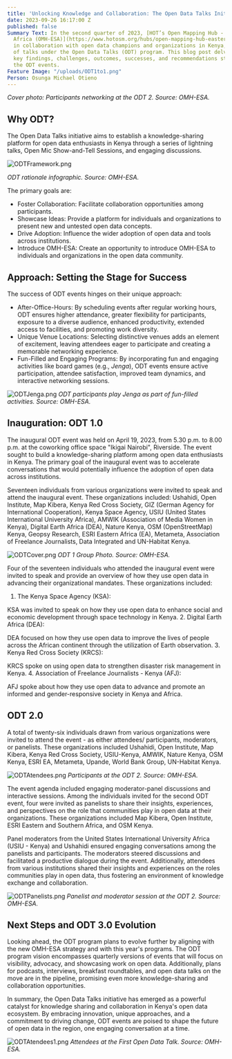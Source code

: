 ```yaml
---
title: 'Unlocking Knowledge and Collaboration: The Open Data Talks Initiative'
date: 2023-09-26 16:17:00 Z
published: false
Summary Text: In the second quarter of 2023, [HOT’s Open Mapping Hub - Eastern & Southern
  Africa (OMH-ESA)](https://www.hotosm.org/hubs/open-mapping-hub-eastern-and-southern-africa),
  in collaboration with open data champions and organizations in Kenya, held a series
  of talks under the Open Data Talks (ODT) program. This blog post delves into the
  key findings, challenges, outcomes, successes, and recommendations stemming from
  the ODT events.
Feature Image: "/uploads/ODT1to1.png"
Person: Osunga Michael Otieno
---
```


*Cover photo: Participants networking at the ODT 2. Source: OMH-ESA.*

## Why ODT?

The Open Data Talks initiative aims to establish a knowledge-sharing platform for open data enthusiasts in Kenya through a series of lightning talks, Open Mic Show-and-Tell Sessions, and engaging discussions. 

![ODTFramework.png](/uploads/ODTFramework.png)

*ODT rationale infographic. Source: OMH-ESA.*

The primary goals are:
* Foster Collaboration: Facilitate collaboration opportunities among participants.
* Showcase Ideas: Provide a platform for individuals and organizations to present new and untested open data concepts.
* Drive Adoption: Influence the wider adoption of open data and tools across institutions.
* Introduce OMH-ESA: Create an opportunity to introduce OMH-ESA to individuals and organizations in the open data community.

## Approach: Setting the Stage for Success

The success of ODT events hinges on their unique approach:
* After-Office-Hours: By scheduling events after regular working hours, ODT ensures higher attendance, greater flexibility for participants, exposure to a diverse audience, enhanced productivity, extended access to facilities, and promoting work diversity.
* Unique Venue Locations: Selecting distinctive venues adds an element of excitement, leaving attendees eager to participate and creating a memorable networking experience.
* Fun-Filled and Engaging Programs: By incorporating fun and engaging activities like board games (e.g., *Jenga*), ODT events ensure active participation, attendee satisfaction, improved team dynamics, and interactive networking sessions.

![ODTJenga.png](/uploads/ODTJenga.png)
*ODT participants play Jenga as part of fun-filled activities. Source: OMH-ESA.*

## Inauguration: ODT 1.0

The inaugural ODT event was held on April 19, 2023, from 5.30 p.m. to 8.00 p.m. at the coworking office space "Ikigai Nairobi", Riverside. The event sought to build a knowledge-sharing platform among open data enthusiasts in Kenya. The primary goal of the inaugural event was to accelerate conversations that would potentially influence the adoption of open data across institutions.

Seventeen individuals from various organizations were invited to speak and attend the inaugural event. These organizations included: Ushahidi, Open Institute, Map Kibera, Kenya Red Cross Society, GIZ (German Agency for International Cooperation), Kenya Space Agency, USIU (United States International University Africa), AMWIK (Association of Media Women in Kenya), Digital Earth Africa (DEA), Nature Kenya, OSM (OpenStreetMap) Kenya, Geopsy Research, ESRI Eastern Africa (EA), Metameta, Association of Freelance Journalists, Data Integrated and UN-Habitat Kenya.

![ODTCover.png](/uploads/ODTCover.png)
*ODT 1 Group Photo. Source: OMH-ESA.*

Four of the seventeen individuals who attended the inaugural event were invited to speak and provide an overview of how they use open data in advancing their organizational mandates. These organizations included:

1. The Kenya Space Agency (KSA): 

KSA was invited to speak on how they use open data to enhance social and economic development through space technology in Kenya.
2. Digital Earth Africa (DEA):

DEA focused on how they use open data to improve the lives of people across the African continent through the utilization of Earth observation.
3. Kenya Red Cross Society (KRCS):

KRCS spoke on using open data to strengthen disaster risk management in Kenya.
4. Association of Freelance Journalists - Kenya (AFJ):

AFJ spoke about how they use open data to advance and promote an informed and gender-responsive society in Kenya and Africa.

## ODT 2.0

A total of twenty-six individuals drawn from various organizations were invited to attend the event - as either attendees/ participants, moderators, or panelists. These organizations included Ushahidi, Open Institute, Map Kibera, Kenya Red Cross Society, USIU-Kenya, AMWIK, Nature Kenya, OSM Kenya, ESRI EA, Metameta, Upande, World Bank Group, UN-Habitat Kenya.

![ODTAtendees.png](/uploads/ODTAtendees.png)
*Participants at the ODT 2. Source: OMH-ESA.*

The event agenda included engaging moderator-panel discussions and interactive sessions. Among the individuals invited for the second ODT event, four were invited as panelists to share their insights, experiences, and perspectives on the role that communities play in open data at their organizations. These organizations included Map Kibera, Open Institute, ESRI Eastern and Southern Africa, and OSM Kenya.

Panel moderators from the United States International University Africa (USIU - Kenya) and Ushahidi ensured engaging conversations among the panelists and participants. The moderators steered discussions and facilitated a productive dialogue during the event. Additionally, attendees from various institutions shared their insights and experiences on the roles communities play in open data, thus fostering an environment of knowledge exchange and collaboration.

![ODTPanelists.png](/uploads/ODTPanelists.png)
*Panelist and moderator session at the ODT 2. Source: OMH-ESA.*

## Next Steps and ODT 3.0 Evolution

Looking ahead, the ODT program plans to evolve further by aligning with the new OMH-ESA strategy and with this year's programs. The ODT program vision encompasses quarterly versions of events that will focus on visibility, advocacy, and showcasing work on open data. Additionally, plans for podcasts, interviews, breakfast roundtables, and open data talks on the move are in the pipeline, promising even more knowledge-sharing and collaboration opportunities.

In summary, the Open Data Talks initiative has emerged as a powerful catalyst for knowledge sharing and collaboration in Kenya's open data ecosystem. By embracing innovation, unique approaches, and a commitment to driving change, ODT events are poised to shape the future of open data in the region, one engaging conversation at a time.

![ODTAtendees1.png](/uploads/ODTAtendees1.png)
*Attendees at the First Open Data Talk. Source: OMH-ESA.*